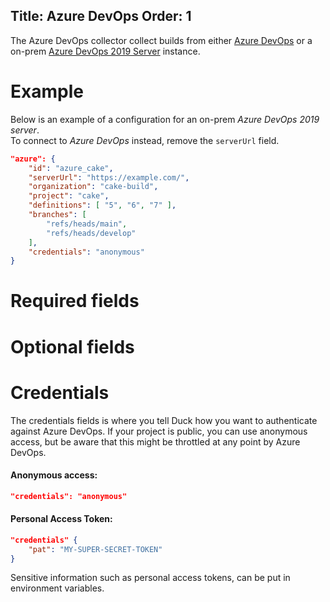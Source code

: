 Title: Azure DevOps
Order: 1
---

The Azure DevOps collector collect builds from either 
[Azure DevOps](https://azure.microsoft.com/en-us/services/devops/) or a on-prem 
[Azure DevOps 2019 Server](https://azure.microsoft.com/en-us/services/devops/server/) instance.

# Example

Below is an example of a configuration for an on-prem *Azure DevOps 2019 server*.  
To connect to *Azure DevOps* instead, remove the `serverUrl` field.

```json
"azure": {
    "id": "azure_cake",
    "serverUrl": "https://example.com/",
    "organization": "cake-build",
    "project": "cake",
    "definitions": [ "5", "6", "7" ],
    "branches": [
        "refs/heads/main",
        "refs/heads/develop"
    ],
    "credentials": "anonymous"
}
```

# Required fields

<?# JsonSchema type=AzureDevOpsConfiguration required=true credentialsType=AzureDevOpsCredentials /?>

# Optional fields

<?# JsonSchema type=AzureDevOpsConfiguration required=false /?>

# Credentials

The credentials fields is where you tell Duck how you want to authenticate
against Azure DevOps. If your project is public, you can use anonymous access,
but be aware that this might be throttled at any point by Azure DevOps.

<a href="#credentials"></a>

#### Anonymous access:

```json
"credentials": "anonymous"
```

#### Personal Access Token:

```json
"credentials" {
    "pat": "MY-SUPER-SECRET-TOKEN"
}
```

<div class="alert alert-info" role="alert">
  <i class="fad fa-info-circle icon-web"></i> Sensitive information such as 
  personal access tokens, can be put in environment variables.
</div>